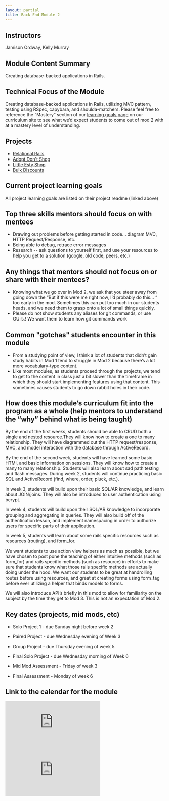 ```yaml
---
layout: partial
title: Back End Module 2
---
```


## Instructors

Jamison Ordway, Kelly Murray

## Module Content Summary

Creating database-backed applications in Rails.

## Technical Focus of the Module

Creating database-backed applications in Rails, utilizing MVC pattern, testing using RSpec, capybara, and shoulda-matchers. Please feel free to reference the “Mastery” section of our [learning goals page](https://backend.turing.io/module2/success/learning_goals) on our curriculum site to see what we’d expect students to come out of mod 2 with at a mastery level of understanding.

## Projects

<ul class="projects">
  <li class="project"><a href="https://backend.turing.edu/module2/projects/relational_rails">Relational Rails</a></li>
  <li class="project"><a href="https://github.com/turingschool-examples/adopt_dont_shop">Adopt Don't Shop</a></li>
  <li class="project"><a href="https://github.com/turingschool-examples/little-esty-shop">Little Esty Shop</a></li>
  <li class="project"><a href="https://backend.turing.edu/module2/projects/bulk_discounts">Bulk Discounts</a></li>
</ul>

## Current project learning goals

All project learning goals are listed on their project readme (linked above)

## Top three skills mentors should focus on with mentees

- Drawing out problems before getting started in code… diagram MVC, HTTP Request/Response, etc.
- Being able to debug, retrace error messages
- Research -- ask questions to yourself first, and use your resources to help you get to a solution (google, old code, peers, etc.)

## Any things that mentors should **not** focus on or share with their mentees?

- Knowing what we go over in Mod 2, we ask that you steer away from going down the “But if this were me right now, I’d probably do this… “ too early in the mod. Sometimes this can put too much in our students heads, and we need them to grasp onto a lot of small things quickly.
- Please do not show students any aliases for git commands, or use GUi’s.! We want them to learn how git commands work

## Common "gotchas" students encounter in this module

- From a studying point of view, I think a lot of students that didn’t gain study habits in Mod 1 tend to struggle in Mod 2 because there’s a lot more vocabulary-type content.
- Like most modules, as students proceed through the projects, we tend to get to the content in class just a bit slower than the timeframe in which they should start implementing features using that content. This sometimes causes students to go down rabbit holes in their code.

## How does this module’s curriculum fit into the program as a whole **(help mentors to understand the “why” behind what is being taught)**

By the end of the first weeks, students should be able to CRUD both a single and nested resource.They will know how to create a one to many relationship. They will have diagrammed out the HTTP request/response, MVC, and model interaction with the database through ActiveRecord.

By the end of the second week, students will have learned some basic HTMl, and basic information on sessions. They will know how to create a many to many relationship. Students will also learn about sad path testing and flash messages. During week 2, students will continue practicing basic SQL and ActiveRecord (find, where, order, pluck, etc.).

In week 3, students will build upon their basic SQL/AR knowledge, and learn about JOIN/joins. They will also be introduced to user authentication using bcrypt.

In week 4, students will build upon their SQL/AR knowledge to incorporate grouping and aggregating in queries. They will also build off of the authentication lesson, and implement namespacing in order to authorize users for specific parts of their application.

In week 5, students will learn about some rails specific resources such as resources (routing), and form_for.

We want students to use action view helpers as much as possible, but we have chosen to post pone the teaching of either intuitive methods (such as form_for) and rails specific methods (such as resource) in efforts to make sure that students know what those rails specific methods are actually doing under the hood. We want our students to be great at handrolling routes before using resources, and great at creating forms using form_tag before ever utilizing a helper that binds models to forms.

We will also introduce API’s briefly in this mod to allow for familiarity on the subject by the time they get to Mod 3. This is not an expectation of Mod 2.

## Key dates (projects, mid mods, etc)

- Solo Project 1 - due Sunday night before week 2
- Paired Project - due Wednesday evening of Week 3
- Group Project - due Thursday evening of week 5
- Final Solo Project - due Wednesday morning of Week 6

- Mid Mod Assessment - Friday of week 3
- Final Assessment - Monday of week 6

## Link to the calendar for the module

<section class="module-content" data-module="2">
  <div class="responsive-iframe-container">
    <div class='tablet'>
      <iframe src="https://calendar.google.com/calendar/embed?showTitle=0&amp;showPrint=0&amp;showCalendars=0&amp;mode=AGENDA&amp;height=400&amp;wkst=1&amp;bgcolor=%23FFFFFF&amp;src=casimircreative.com_rps2hg1nfqjih4rcl3gl6s4lpk%40group.calendar.google.com&amp;color=%230F4B38&amp;ctz=America%2FDenver"
        style="border-width:0" frameborder="0" scrolling="no"></iframe>
    </div>
    <div class='desktop'>
      <iframe src="https://calendar.google.com/calendar/embed?showTitle=0&amp;showNav=1&amp;showDate=0&amp;showPrint=0&amp;showTabs=0&amp;showCalendars=0&amp;showTz=0&amp;mode=WEEK&amp;height=400&amp;wkst=1&amp;bgcolor=%23FFFFFF&amp;src=casimircreative.com_rps2hg1nfqjih4rcl3gl6s4lpk%40group.calendar.google.com&amp;color=%230F4B38&amp;ctz=America%2FDenver"
        style="border-width:0" frameborder="0" scrolling="no"></iframe>
    </div>
  </div>
</section>
